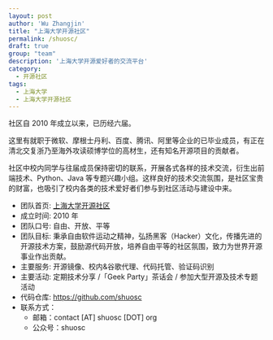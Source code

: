```yaml
---
layout: post
author: 'Wu Zhangjin'
title: "上海大学开源社区"
permalink: /shuosc/
draft: true
group: "team"
description: '上海大学开源爱好者的交流平台'
category:
  - 开源社区
tags:
  - 上海大学
  - 上海大学开源社区
---
```


社区自 2010 年成立以来，已历经六届。

这里有就职于微软、摩根士丹利、百度、腾讯、阿里等企业的已毕业成员，有正在清北交复浙乃至海外攻读硕博学位的高材生，还有知名开源项目的贡献者。

社区中校内同学与往届成员保持密切的联系，开展各式各样的技术交流，衍生出前端技术、Python、Java 等专题兴趣小组。这样良好的技术交流氛围，是社区宝贵的财富，也吸引了校内各类的技术爱好者们参与到社区活动与建设中来。

* 团队首页: [上海大学开源社区](http://www.shuosc.org)
* 成立时间: 2010 年
* 团队口号: 自由、开放、平等
* 团队目标: 秉承自由软件运动之精神，弘扬黑客（Hacker）文化，传播先进的开源技术方案，鼓励源代码开放，培养自由平等的社区氛围，致力为世界开源事业作出贡献。
* 主要服务: 开源镜像、校内&谷歌代理、代码托管、验证码识别
* 主要活动: 定期技术分享 /「Geek Party」茶话会 / 参加大型开源及技术专题活动
* 代码仓库: <https://github.com/shuosc>
* 联系方式：
  * 邮箱：contact [AT] shuosc [DOT] org
  * 公众号：shuosc
